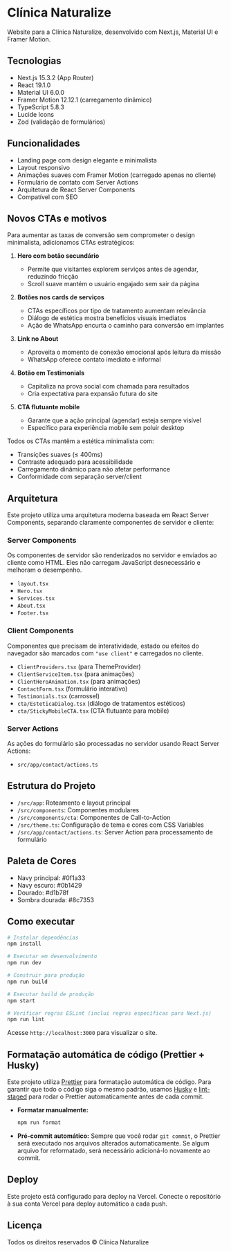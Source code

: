 # Clínica Naturalize

Website para a Clínica Naturalize, desenvolvido com Next.js, Material UI e Framer Motion.

## Tecnologias

- Next.js 15.3.2 (App Router)
- React 19.1.0
- Material UI 6.0.0
- Framer Motion 12.12.1 (carregamento dinâmico)
- TypeScript 5.8.3
- Lucide Icons
- Zod (validação de formulários)

## Funcionalidades

- Landing page com design elegante e minimalista
- Layout responsivo
- Animações suaves com Framer Motion (carregado apenas no cliente)
- Formulário de contato com Server Actions
- Arquitetura de React Server Components
- Compatível com SEO

## Novos CTAs e motivos

Para aumentar as taxas de conversão sem comprometer o design minimalista, adicionamos CTAs estratégicos:

1. **Hero com botão secundário**

   - Permite que visitantes explorem serviços antes de agendar, reduzindo fricção
   - Scroll suave mantém o usuário engajado sem sair da página

2. **Botões nos cards de serviços**

   - CTAs específicos por tipo de tratamento aumentam relevância
   - Diálogo de estética mostra benefícios visuais imediatos
   - Ação de WhatsApp encurta o caminho para conversão em implantes

3. **Link no About**

   - Aproveita o momento de conexão emocional após leitura da missão
   - WhatsApp oferece contato imediato e informal

4. **Botão em Testimonials**

   - Capitaliza na prova social com chamada para resultados
   - Cria expectativa para expansão futura do site

5. **CTA flutuante mobile**
   - Garante que a ação principal (agendar) esteja sempre visível
   - Específico para experiência mobile sem poluir desktop

Todos os CTAs mantêm a estética minimalista com:

- Transições suaves (≤ 400ms)
- Contraste adequado para acessibilidade
- Carregamento dinâmico para não afetar performance
- Conformidade com separação server/client

## Arquitetura

Este projeto utiliza uma arquitetura moderna baseada em React Server Components, separando claramente componentes de servidor e cliente:

### Server Components

Os componentes de servidor são renderizados no servidor e enviados ao cliente como HTML. Eles não carregam JavaScript desnecessário e melhoram o desempenho.

- `layout.tsx`
- `Hero.tsx`
- `Services.tsx`
- `About.tsx`
- `Footer.tsx`

### Client Components

Componentes que precisam de interatividade, estado ou efeitos do navegador são marcados com `"use client"` e carregados no cliente.

- `ClientProviders.tsx` (para ThemeProvider)
- `ClientServiceItem.tsx` (para animações)
- `ClientHeroAnimation.tsx` (para animações)
- `ContactForm.tsx` (formulário interativo)
- `Testimonials.tsx` (carrossel)
- `cta/EsteticaDialog.tsx` (diálogo de tratamentos estéticos)
- `cta/StickyMobileCTA.tsx` (CTA flutuante para mobile)

### Server Actions

As ações do formulário são processadas no servidor usando React Server Actions:

- `src/app/contact/actions.ts`

## Estrutura do Projeto

- `/src/app`: Roteamento e layout principal
- `/src/components`: Componentes modulares
- `/src/components/cta`: Componentes de Call-to-Action
- `/src/theme.ts`: Configuração de tema e cores com CSS Variables
- `/src/app/contact/actions.ts`: Server Action para processamento de formulário

## Paleta de Cores

- Navy principal: #0f1a33
- Navy escuro: #0b1429
- Dourado: #d1b78f
- Sombra dourada: #8c7353

## Como executar

```bash
# Instalar dependências
npm install

# Executar em desenvolvimento
npm run dev

# Construir para produção
npm run build

# Executar build de produção
npm start

# Verificar regras ESLint (inclui regras específicas para Next.js)
npm run lint
```

Acesse `http://localhost:3000` para visualizar o site.

## Formatação automática de código (Prettier + Husky)

Este projeto utiliza [Prettier](https://prettier.io/) para formatação automática de código. Para garantir que todo o código siga o mesmo padrão, usamos [Husky](https://typicode.github.io/husky) e [lint-staged](https://github.com/okonet/lint-staged) para rodar o Prettier automaticamente antes de cada commit.

- **Formatar manualmente:**
  ```bash
  npm run format
  ```
- **Pré-commit automático:**
  Sempre que você rodar `git commit`, o Prettier será executado nos arquivos alterados automaticamente. Se algum arquivo for reformatado, será necessário adicioná-lo novamente ao commit.

## Deploy

Este projeto está configurado para deploy na Vercel. Conecte o repositório à sua conta Vercel para deploy automático a cada push.

## Licença

Todos os direitos reservados © Clínica Naturalize
